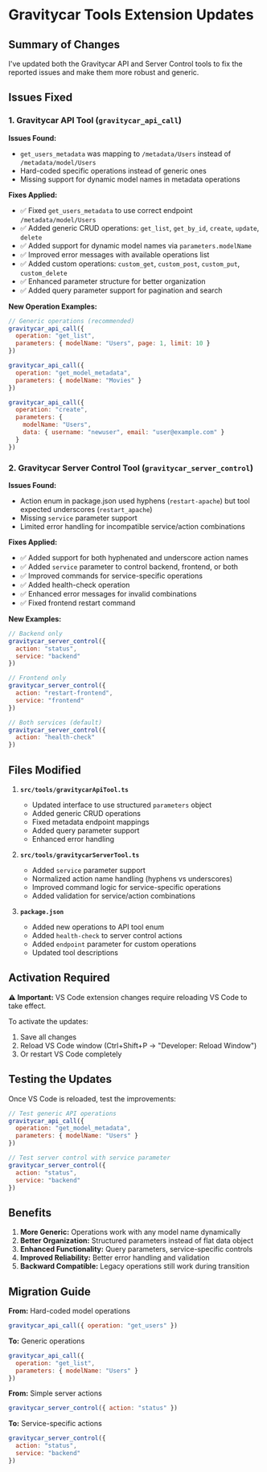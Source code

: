 # Gravitycar Tools Extension Updates

## Summary of Changes

I've updated both the Gravitycar API and Server Control tools to fix the reported issues and make them more robust and generic.

## Issues Fixed

### 1. Gravitycar API Tool (`gravitycar_api_call`)

**Issues Found:**
- `get_users_metadata` was mapping to `/metadata/Users` instead of `/metadata/model/Users`
- Hard-coded specific operations instead of generic ones
- Missing support for dynamic model names in metadata operations

**Fixes Applied:**
- ✅ Fixed `get_users_metadata` to use correct endpoint `/metadata/model/Users`
- ✅ Added generic CRUD operations: `get_list`, `get_by_id`, `create`, `update`, `delete`
- ✅ Added support for dynamic model names via `parameters.modelName`
- ✅ Improved error messages with available operations list
- ✅ Added custom operations: `custom_get`, `custom_post`, `custom_put`, `custom_delete`
- ✅ Enhanced parameter structure for better organization
- ✅ Added query parameter support for pagination and search

**New Operation Examples:**
```javascript
// Generic operations (recommended)
gravitycar_api_call({
  operation: "get_list",
  parameters: { modelName: "Users", page: 1, limit: 10 }
})

gravitycar_api_call({
  operation: "get_model_metadata", 
  parameters: { modelName: "Movies" }
})

gravitycar_api_call({
  operation: "create",
  parameters: { 
    modelName: "Users",
    data: { username: "newuser", email: "user@example.com" }
  }
})
```

### 2. Gravitycar Server Control Tool (`gravitycar_server_control`)

**Issues Found:**
- Action enum in package.json used hyphens (`restart-apache`) but tool expected underscores (`restart_apache`)
- Missing `service` parameter support
- Limited error handling for incompatible service/action combinations

**Fixes Applied:**
- ✅ Added support for both hyphenated and underscore action names
- ✅ Added `service` parameter to control backend, frontend, or both
- ✅ Improved commands for service-specific operations
- ✅ Added health-check operation
- ✅ Enhanced error messages for invalid combinations
- ✅ Fixed frontend restart command

**New Examples:**
```javascript
// Backend only
gravitycar_server_control({
  action: "status",
  service: "backend"
})

// Frontend only  
gravitycar_server_control({
  action: "restart-frontend",
  service: "frontend"
})

// Both services (default)
gravitycar_server_control({
  action: "health-check"
})
```

## Files Modified

1. **`src/tools/gravitycarApiTool.ts`**
   - Updated interface to use structured `parameters` object
   - Added generic CRUD operations
   - Fixed metadata endpoint mappings
   - Added query parameter support
   - Enhanced error handling

2. **`src/tools/gravitycarServerTool.ts`**
   - Added `service` parameter support
   - Normalized action name handling (hyphens vs underscores)
   - Improved command logic for service-specific operations
   - Added validation for service/action combinations

3. **`package.json`**
   - Added new operations to API tool enum
   - Added `health-check` to server control actions
   - Added `endpoint` parameter for custom operations
   - Updated tool descriptions

## Activation Required

**⚠️ Important:** VS Code extension changes require reloading VS Code to take effect.

To activate the updates:
1. Save all changes
2. Reload VS Code window (Ctrl+Shift+P → "Developer: Reload Window")
3. Or restart VS Code completely

## Testing the Updates

Once VS Code is reloaded, test the improvements:

```javascript
// Test generic API operations
gravitycar_api_call({
  operation: "get_model_metadata",
  parameters: { modelName: "Users" }
})

// Test server control with service parameter
gravitycar_server_control({
  action: "status", 
  service: "backend"
})
```

## Benefits

1. **More Generic:** Operations work with any model name dynamically
2. **Better Organization:** Structured parameters instead of flat data object
3. **Enhanced Functionality:** Query parameters, service-specific controls
4. **Improved Reliability:** Better error handling and validation
5. **Backward Compatible:** Legacy operations still work during transition

## Migration Guide

**From:** Hard-coded model operations
```javascript
gravitycar_api_call({ operation: "get_users" })
```

**To:** Generic operations
```javascript
gravitycar_api_call({ 
  operation: "get_list",
  parameters: { modelName: "Users" }
})
```

**From:** Simple server actions
```javascript
gravitycar_server_control({ action: "status" })
```

**To:** Service-specific actions  
```javascript
gravitycar_server_control({ 
  action: "status",
  service: "backend" 
})
```
